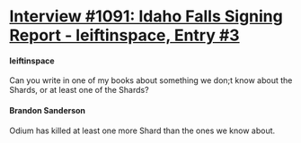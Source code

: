 # [Interview #1091: Idaho Falls Signing Report - leiftinspace, Entry #3](https://www.theoryland.com/intvmain.php?i=1091#3)

#### leiftinspace

Can you write in one of my books about something we don;t know about the Shards, or at least one of the Shards?

#### Brandon Sanderson

Odium has killed at least one more Shard than the ones we know about.

